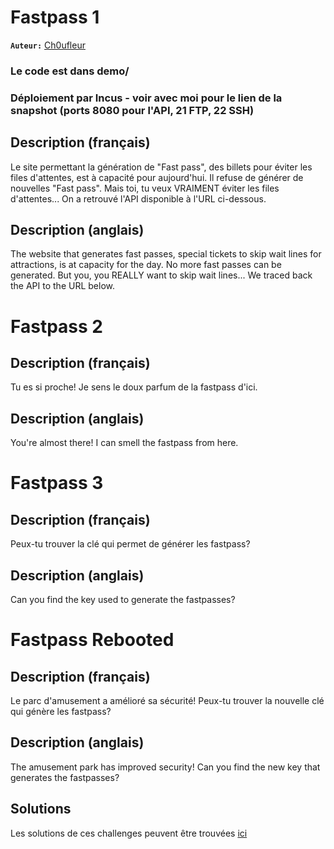 # Fastpass 1

**`Auteur:`** [Ch0ufleur](https://ch0ufleur.dev/)

### Le code est dans demo/
### Déploiement par Incus - voir avec moi pour le lien de la snapshot (ports 8080 pour l'API, 21 FTP, 22 SSH)

## Description (français)

Le site permettant la génération de "Fast pass", des billets pour éviter les files d'attentes, est à capacité pour aujourd'hui. Il refuse de générer de nouvelles "Fast pass". Mais toi, tu veux VRAIMENT éviter les files d'attentes... On a retrouvé l'API disponible à l'URL ci-dessous.

## Description (anglais)

The website that generates fast passes, special tickets to skip wait lines for attractions, is at capacity for the day. No more fast passes can be generated. But you, you REALLY want to skip wait lines... We traced back the API to the URL below.

# Fastpass 2

## Description (français)

Tu es si proche! Je sens le doux parfum de la fastpass d'ici.

## Description (anglais)

You're almost there! I can smell the fastpass from here.

# Fastpass 3

## Description (français)

Peux-tu trouver la clé qui permet de générer les fastpass?

## Description (anglais)

Can you find the key used to generate the fastpasses?

# Fastpass Rebooted

## Description (français)

Le parc d'amusement a amélioré sa sécurité! Peux-tu trouver la nouvelle clé qui génère les fastpass?

## Description (anglais)

The amusement park has improved security! Can you find the new key that generates the fastpasses?

## Solutions

Les solutions de ces challenges peuvent être trouvées [ici](solution/)
